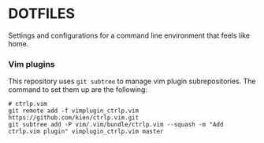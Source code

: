 DOTFILES
========

Settings and configurations for a command line environment that feels like home.


### Vim plugins

This repository uses `git subtree` to manage vim plugin subrepositories.
The command to set them up are the following:

```
# ctrlp.vim
git remote add -f vimplugin_ctrlp.vim https://github.com/kien/ctrlp.vim.git
git subtree add -P vim/.vim/bundle/ctrlp.vim --squash -m "Add ctrlp.vim plugin" vimplugin_ctrlp.vim master
```
